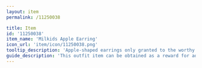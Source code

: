 ```yaml
---
layout: item
permalink: /11250038

title: Item
id: '11250038'
item_name: 'Milkids Apple Earring'
icon_url: 'item/icon/11250038.png'
tooltip_description: 'Apple-shaped earrings only granted to the worthy by the Milkids, a guild of farmers and ranchers.'
guide_description: 'This outfit item can be obtained as a reward for advancing in ranching mastery. Outfit items replace the look of your gear when equipped. '
---
```

